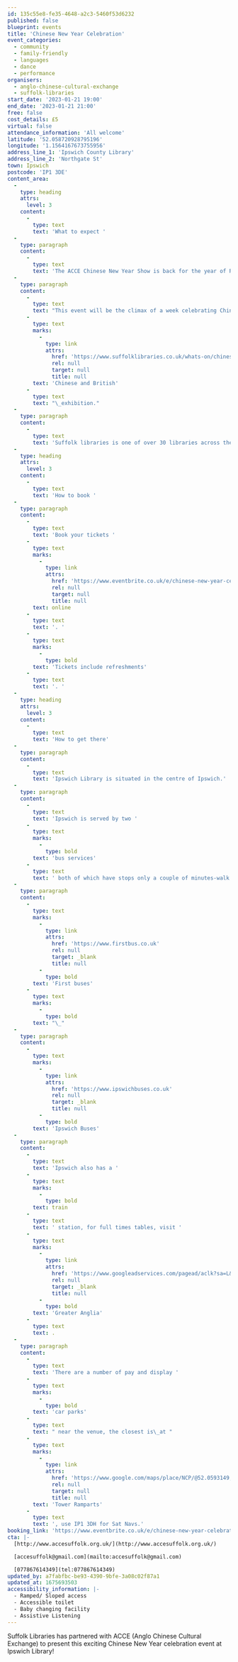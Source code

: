 ```yaml
---
id: 135c55e8-fe35-4648-a2c3-5460f53d6232
published: false
blueprint: events
title: 'Chinese New Year Celebration'
event_categories:
  - community
  - family-friendly
  - languages
  - dance
  - performance
organisers:
  - anglo-chinese-cultural-exchange
  - suffolk-libraries
start_date: '2023-01-21 19:00'
end_date: '2023-01-21 21:00'
free: false
cost_details: £5
virtual: false
attendance_information: 'All welcome'
latitude: '52.058720928795196'
longitude: '1.1564167673755956'
address_line_1: 'Ipswich County Library'
address_line_2: 'Northgate St'
town: Ipswich
postcode: 'IP1 3DE'
content_area:
  -
    type: heading
    attrs:
      level: 3
    content:
      -
        type: text
        text: 'What to expect '
  -
    type: paragraph
    content:
      -
        type: text
        text: 'The ACCE Chinese New Year Show is back for the year of Rabbit in 2023! Our line-up this year is as diverse and distinctive as ever, featuring a plethora of oriental performances for you to enjoy, such as performances from Hong Kong Chinese Orchestra, Lion Dance, Wing Chun Kung Fu, Tai Chi sword, Chinese Drumming and Chinese National Dance, singing and much more with our local talent.'
  -
    type: paragraph
    content:
      -
        type: text
        text: "This event will be the climax of a week celebrating Chinese and British communities, as part of our\_"
      -
        type: text
        marks:
          -
            type: link
            attrs:
              href: 'https://www.suffolklibraries.co.uk/whats-on/chinese-painting-workshop'
              rel: null
              target: null
              title: null
        text: 'Chinese and British'
      -
        type: text
        text: "\_exhibition."
  -
    type: paragraph
    content:
      -
        type: text
        text: 'Suffolk libraries is one of over 30 libraries across the UK highlighting the rich history of Chinese British communities as part of the Living Knowledge Network, a UK-wide partnership of National and public libraries.'
  -
    type: heading
    attrs:
      level: 3
    content:
      -
        type: text
        text: 'How to book '
  -
    type: paragraph
    content:
      -
        type: text
        text: 'Book your tickets '
      -
        type: text
        marks:
          -
            type: link
            attrs:
              href: 'https://www.eventbrite.co.uk/e/chinese-new-year-celebration-tickets-474020276407'
              rel: null
              target: null
              title: null
        text: online
      -
        type: text
        text: '. '
      -
        type: text
        marks:
          -
            type: bold
        text: 'Tickets include refreshments'
      -
        type: text
        text: '. '
  -
    type: heading
    attrs:
      level: 3
    content:
      -
        type: text
        text: 'How to get there'
  -
    type: paragraph
    content:
      -
        type: text
        text: 'Ipswich Library is situated in the centre of Ipswich.'
  -
    type: paragraph
    content:
      -
        type: text
        text: 'Ipswich is served by two '
      -
        type: text
        marks:
          -
            type: bold
        text: 'bus services'
      -
        type: text
        text: ' both of which have stops only a couple of minutes-walk from the venue:'
  -
    type: paragraph
    content:
      -
        type: text
        marks:
          -
            type: link
            attrs:
              href: 'https://www.firstbus.co.uk'
              rel: null
              target: _blank
              title: null
          -
            type: bold
        text: 'First buses'
      -
        type: text
        marks:
          -
            type: bold
        text: "\_"
  -
    type: paragraph
    content:
      -
        type: text
        marks:
          -
            type: link
            attrs:
              href: 'https://www.ipswichbuses.co.uk'
              rel: null
              target: _blank
              title: null
          -
            type: bold
        text: 'Ipswich Buses'
  -
    type: paragraph
    content:
      -
        type: text
        text: 'Ipswich also has a '
      -
        type: text
        marks:
          -
            type: bold
        text: train
      -
        type: text
        text: ' station, for full times tables, visit '
      -
        type: text
        marks:
          -
            type: link
            attrs:
              href: 'https://www.googleadservices.com/pagead/aclk?sa=L&ai=DChcSEwiO8N3i9b75AhVK7O0KHZiPB4cYABAAGgJkZw&ae=2&ohost=www.google.com&cid=CAESauD2nHrJiEa5SYCy9SQd0UI8YZ8VDyCC12MTDhByjOzoibMzdZLQqLjMUvsZ9M4bTPZm3JugmeLpa7C2z_16ntILhU1DhC50NZqg0JxJOdud38nXbTi3a2qB6TorWxbuXJZo0dRFdMtIuRk&sig=AOD64_0ZNncVFsLKSZX4cGdzF-seYXAsKg&q&adurl&ved=2ahUKEwiN_9Xi9b75AhUKgFwKHb8wBNwQ0Qx6BAgDEAE&nis=8&dct=1'
              rel: null
              target: _blank
              title: null
          -
            type: bold
        text: 'Greater Anglia'
      -
        type: text
        text: .
  -
    type: paragraph
    content:
      -
        type: text
        text: 'There are a number of pay and display '
      -
        type: text
        marks:
          -
            type: bold
        text: 'car parks'
      -
        type: text
        text: " near the venue, the closest is\_at "
      -
        type: text
        marks:
          -
            type: link
            attrs:
              href: 'https://www.google.com/maps/place/NCP/@52.0593149,1.1501844,17z/data=!3m1!4b1!4m5!3m4!1s0x47d9a1c9a95912e5:0x2ed13c9dfb6c3e83!8m2!3d52.0593149!4d1.1523731'
              rel: null
              target: null
              title: null
        text: 'Tower Ramparts'
      -
        type: text
        text: ', use IP1 3DH for Sat Navs.'
booking_link: 'https://www.eventbrite.co.uk/e/chinese-new-year-celebration-tickets-474020276407'
cta: |-
  [http://www.accesuffolk.org.uk/](http://www.accesuffolk.org.uk/)

  [accesuffolk@gmail.com](mailto:accesuffolk@gmail.com)

  [077867614349](tel:077867614349)
updated_by: a7fabfbc-be93-4390-9bfe-3a08c02f87a1
updated_at: 1675693503
accessibility_information: |-
  - Ramped/ Sloped access
  - Accessible toilet
  - Baby changing facility
  - Assistive Listening
---
```

Suffolk Libraries has partnered with ACCE (Anglo Chinese Cultural Exchange) to present this exciting Chinese New Year celebration event at Ipswich Library!